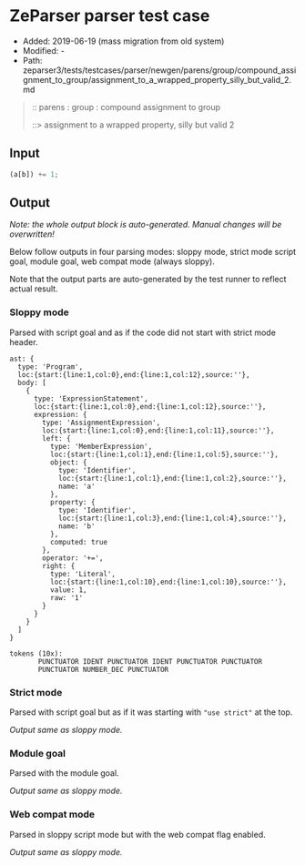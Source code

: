 # ZeParser parser test case

- Added: 2019-06-19 (mass migration from old system)
- Modified: -
- Path: zeparser3/tests/testcases/parser/newgen/parens/group/compound_assignment_to_group/assignment_to_a_wrapped_property_silly_but_valid_2.md

> :: parens : group : compound assignment to group
>
> ::> assignment to a wrapped property, silly but valid 2

## Input

`````js
(a[b]) += 1;
`````

## Output

_Note: the whole output block is auto-generated. Manual changes will be overwritten!_

Below follow outputs in four parsing modes: sloppy mode, strict mode script goal, module goal, web compat mode (always sloppy).

Note that the output parts are auto-generated by the test runner to reflect actual result.

### Sloppy mode

Parsed with script goal and as if the code did not start with strict mode header.

`````
ast: {
  type: 'Program',
  loc:{start:{line:1,col:0},end:{line:1,col:12},source:''},
  body: [
    {
      type: 'ExpressionStatement',
      loc:{start:{line:1,col:0},end:{line:1,col:12},source:''},
      expression: {
        type: 'AssignmentExpression',
        loc:{start:{line:1,col:0},end:{line:1,col:11},source:''},
        left: {
          type: 'MemberExpression',
          loc:{start:{line:1,col:1},end:{line:1,col:5},source:''},
          object: {
            type: 'Identifier',
            loc:{start:{line:1,col:1},end:{line:1,col:2},source:''},
            name: 'a'
          },
          property: {
            type: 'Identifier',
            loc:{start:{line:1,col:3},end:{line:1,col:4},source:''},
            name: 'b'
          },
          computed: true
        },
        operator: '+=',
        right: {
          type: 'Literal',
          loc:{start:{line:1,col:10},end:{line:1,col:10},source:''},
          value: 1,
          raw: '1'
        }
      }
    }
  ]
}

tokens (10x):
       PUNCTUATOR IDENT PUNCTUATOR IDENT PUNCTUATOR PUNCTUATOR
       PUNCTUATOR NUMBER_DEC PUNCTUATOR
`````

### Strict mode

Parsed with script goal but as if it was starting with `"use strict"` at the top.

_Output same as sloppy mode._

### Module goal

Parsed with the module goal.

_Output same as sloppy mode._

### Web compat mode

Parsed in sloppy script mode but with the web compat flag enabled.

_Output same as sloppy mode._
